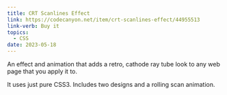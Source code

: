 ```yaml
---
title: CRT Scanlines Effect
link: https://codecanyon.net/item/crt-scanlines-effect/44955513
link-verb: Buy it
topics:
  - CSS
date: 2023-05-18
---
```

An effect and animation that adds a retro, cathode ray tube look to any web page that you apply it to.

It uses just pure CSS3. Includes two designs and a rolling scan animation.
